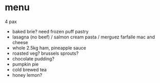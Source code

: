 # menu

4 pax

* baked brie? need frozen puff pastry
* lasagna (no beef) / salmon cream pasta / merguez farfalle mac and cheese
* whole 2.5kg ham, pineapple sauce
* roasted veg? brussels sprouts?
* chocolate pudding?
* pumpkin pie
* cold brewed tea
* honey lemon?
